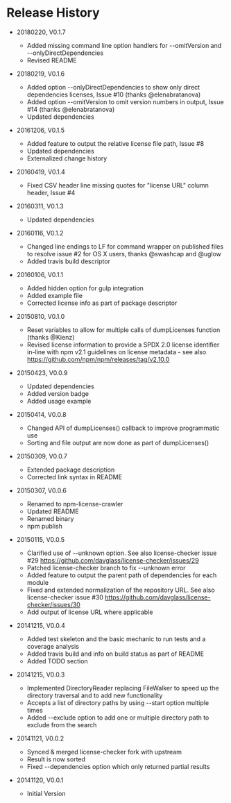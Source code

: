 # Release History
* 20180220, V0.1.7
    * Added missing command line option handlers for --omitVersion and --onlyDirectDependencies
    * Revised README
    
* 20180219, V0.1.6
    * Added option --onlyDirectDependencies to show only direct dependencies licenses, Issue #10 (thanks @elenabratanova)
    * Added option --omitVersion to omit version numbers in output, Issue #14 (thanks @elenabratanova)
    * Updated dependencies
    
* 20161206, V0.1.5
    * Added feature to output the relative license file path, Issue #8
    * Updated dependencies
    * Externalized change history
    
* 20160419, V0.1.4
    * Fixed CSV header line missing quotes for "license URL" column header, Issue #4

* 20160311, V0.1.3
    * Updated dependencies
    
* 20160116, V0.1.2
    * Changed line endings to LF for command wrapper on published files to resolve 
      issue #2 for OS X users, thanks @swashcap and @uglow
    * Added travis build descriptor
    
* 20160106, V0.1.1
    * Added hidden option for gulp integration
    * Added example file
    * Corrected license info as part of package descriptor
    
* 20150810, V0.1.0
    * Reset variables to allow for multiple calls of dumpLicenses function (thanks @Kienz)
    * Revised license information to provide a SPDX 2.0 license identifier in-line with npm v2.1 guidelines on 
      license metadata - see also https://github.com/npm/npm/releases/tag/v2.10.0

* 20150423, V0.0.9
    * Updated dependencies
    * Added version badge
    * Added usage example
    
* 20150414, V0.0.8
    * Changed API of dumpLicenses() callback to improve programmatic use 
    * Sorting and file output are now done as part of dumpLicenses()
    
* 20150309, V0.0.7
    * Extended package description
    * Corrected link syntax in README

* 20150307, V0.0.6
    * Renamed to npm-license-crawler
    * Updated README
    * Renamed binary
    * npm publish
    
* 20150115, V0.0.5
    * Clarified use of --unknown option. See also license-checker issue #29 <https://github.com/davglass/license-checker/issues/29>
    * Patched license-checker branch to fix --unknown error
    * Added feature to output the parent path of dependencies for each module
    * Fixed and extended normalization of the repository URL. See also license-checker issue #30 <https://github.com/davglass/license-checker/issues/30>
    * Add output of license URL where applicable
    
* 20141215, V0.0.4
    * Added test skeleton and the basic mechanic to run tests and a coverage analysis
    * Added travis build and info on build status as part of README
    * Added TODO section
    
* 20141215, V0.0.3
    * Implemented DirectoryReader replacing FileWalker to speed up the directory traversal and to add new functionality
    * Accepts a list of directory paths by using --start option multiple times
    * Added --exclude option to add one or multiple directory path to exclude from the search

* 20141121, V0.0.2
    * Synced & merged license-checker fork with upstream
    * Result is now sorted
    * Fixed --dependencies option which only returned partial results
    
* 20141120, V0.0.1
    * Initial Version